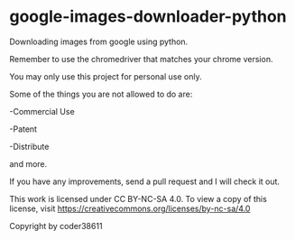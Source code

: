 # google-images-downloader-python
Downloading images from google using python. 

Remember to use the chromedriver that matches your chrome version.

You may only use this project for personal use only.

Some of the things you are not allowed to do are:

  -Commercial Use
  
  -Patent
  
  -Distribute
  
  and more.
  
If you have any improvements, send a pull request and I will check it out.

This work is licensed under CC BY-NC-SA 4.0. To view a copy of this license, visit https://creativecommons.org/licenses/by-nc-sa/4.0

Copyright by coder38611
